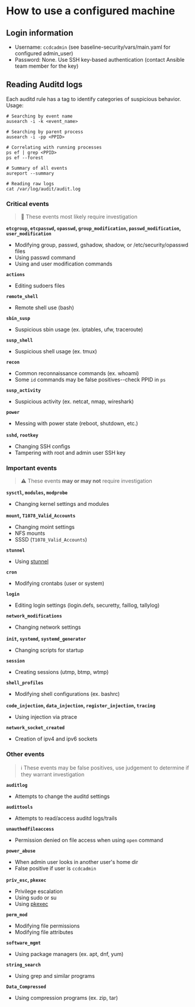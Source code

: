 # How to use a configured machine

## Login information
- Username: `ccdcadmin` (see baseline-security/vars/main.yaml for configured admin_user)
- Password: None. Use SSH key-based authentication (contact Ansible team member for the key)

## Reading Auditd logs
Each auditd rule has a tag to identify categories of suspicious behavior.
Usage:
```
# Searching by event name
ausearch -i -k <event_name>

# Searching by parent process
ausearch -i -pp <PPID>

# Correlating with running processes
ps ef | grep <PPID>
ps ef --forest

# Summary of all events
aureport --summary

# Reading raw logs
cat /var/log/audit/audit.log
```

### Critical events

> 🛑 These events most likely require investigation

**`etcgroup`, `etcpasswd`, `opasswd`, `group_modification`, `passwd_modification`, `user_modification`**
- Modifying group, passwd, gshadow, shadow, or /etc/security/opasswd files
- Using passwd command
- Using and user modification commands

**`actions`**
- Editing sudoers files

**`remote_shell`**
- Remote shell use (bash)

**`sbin_susp`**
- Suspicious sbin usage (ex. iptables, ufw, traceroute)

**`susp_shell`**
- Suspicious shell usage (ex. tmux)

**`recon`**
- Common reconnaissance commands (ex. whoami)
- Some `id` commands may be false positives--check PPID in `ps`

**`susp_activity`**
- Suspicious activity (ex. netcat, nmap, wireshark)

**`power`**
- Messing with power state (reboot, shutdown, etc.)

**`sshd`, `rootkey`**
- Changing SSH configs
- Tampering with root and admin user SSH key

### Important events

> ⚠️ These events **may or may not** require investigation

**`sysctl`, `modules`, `modprobe`**
- Changing kernel settings and modules

**`mount`, `T1078_Valid_Accounts`**
- Changing moint settings
- NFS mounts
- SSSD (`T1078_Valid_Accounts`)

**`stunnel`**
- Using [stunnel](https://www.stunnel.org/)

**`cron`**
- Modifying crontabs (user or system)

**`login`**
- Editing login settings (login.defs, securetty, faillog, tallylog)

**`network_modifications`**
- Changing network settings

**`init`, `systemd`, `systemd_generator`**
- Changing scripts for startup

**`session`**
- Creating sessions (utmp, btmp, wtmp)

**`shell_profiles`**
- Modifying shell configurations (ex. bashrc)

**`code_injection`, `data_injection`, `register_injection`, `tracing`**
- Using injection via ptrace

**`network_socket_created`**
- Creation of ipv4 and ipv6 sockets

### Other events

> ℹ️ These events may be false positives, use judgement to determine if they warrant investigation

**`auditlog`**
- Attempts to change the auditd settings

**`audittools`**
- Attempts to read/access auditd logs/trails

**`unauthedfileaccess`**
- Permission denied on file access when using `open` command

**`power_abuse`**
- When admin user looks in another user's home dir 
- False positive if user is `ccdcadmin`

**`priv_esc`, `pkexec`**
- Privilege escalation
- Using sudo or su
- Using [pkexec](https://linux.die.net/man/1/pkexec)

**`perm_mod`**
- Modifying file permissions
- Modifying file attributes

**`software_mgmt`**
- Using package managers (ex. apt, dnf, yum)

**`string_search`**
- Using grep and similar programs

**`Data_Compressed`**
- Using compression programs (ex. zip, tar)

